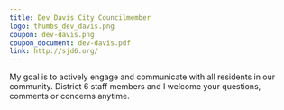 ```yaml
---
title: Dev Davis City Councilmember 
logo: thumbs_dev_davis.png
coupon: dev-davis.png
coupon_document: dev-davis.pdf
link: http://sjd6.org/
---
```

My goal is to actively engage and communicate with all residents in our community. District 6 staff members and I welcome your questions, comments or concerns anytime.
